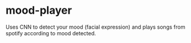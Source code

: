 # mood-player
Uses CNN to detect your mood (facial expression) and plays songs from spotify according to mood detected.
